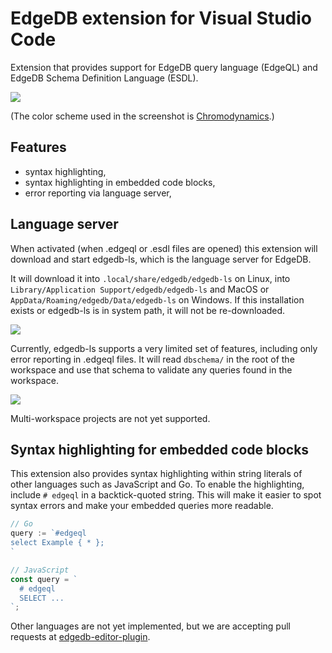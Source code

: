 # EdgeDB extension for Visual Studio Code

Extension that provides support for EdgeDB query language (EdgeQL) and  EdgeDB Schema Definition Language (ESDL).

![](https://edgedb.github.io/edgedb-editor-plugin/edgedb-st.png)

(The color scheme used in the screenshot is
[Chromodynamics](https://github.com/MagicStack/Chromodynamics).)

## Features

- syntax highlighting,
- syntax highlighting in embedded code blocks,
- error reporting via language server,

## Language server

When activated (when .edgeql or .esdl files are opened) this extension will
download and start edgedb-ls, which is the language server for EdgeDB.

It will download it into `.local/share/edgedb/edgedb-ls` on Linux,
into `Library/Application Support/edgedb/edgedb-ls` and MacOS
or `AppData/Roaming/edgedb/Data/edgedb-ls` on Windows.
If this installation exists or edgedb-ls is in system path,
it will not be re-downloaded.

![](./readmes/vscode-status-bar.png)

Currently, edgedb-ls supports a very limited set of features, including only
error reporting in .edgeql files.
It will read `dbschema/` in the root of the workspace and use that schema
to validate any queries found in the workspace.

![](./readmes/vscode-name-error.png)

Multi-workspace projects are not yet supported.

## Syntax highlighting for embedded code blocks

This extension also provides syntax highlighting within string literals of other languages such as JavaScript and Go.
To enable the highlighting, include `# edgeql` in a backtick-quoted string.
This will make it easier to spot syntax errors and make your embedded queries more readable.

```go
// Go
query := `#edgeql
select Example { * };
`
```

```javascript
// JavaScript
const query = `
  # edgeql
  SELECT ... 
`;
```

Other languages are not yet implemented, but we are accepting pull requests at [edgedb-editor-plugin](https://github.com/edgedb/edgedb-editor-plugin).